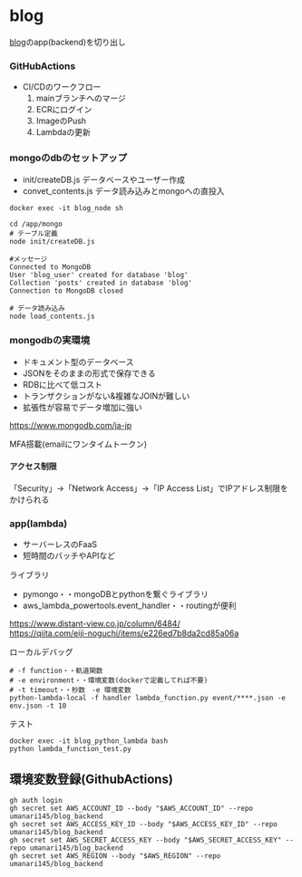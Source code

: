 # blog

[blog](https://github.com/umanari145/blog)のapp(backend)を切り出し

### GitHubActions
- CI/CDのワークフロー
    1. mainブランチへのマージ
    2. ECRにログイン
    3. ImageのPush
    4. Lambdaの更新

### mongoのdbのセットアップ 

- init/createDB.js データベースやユーザー作成
- convet_contents.js データ読み込みとmongoへの直投入

```
docker exec -it blog_node sh

cd /app/mongo
# テーブル定義
node init/createDB.js 

#メッセージ
Connected to MongoDB
User 'blog_user' created for database 'blog'
Collection 'posts' created in database 'blog'
Connection to MongoDB closed

# データ読み込み
node load_contents.js

```
### mongodbの実環境

- ドキュメント型のデータベース
- JSONをそのままの形式で保存できる
- RDBに比べて低コスト
- トランザクションがない&複雑なJOINが難しい
- 拡張性が容易でデータ増加に強い

https://www.mongodb.com/ja-jp

MFA搭載(emailにワンタイムトークン)

#### アクセス制限

「Security」→「Network Access」→「IP Access List」でIPアドレス制限をかけられる

### app(lambda)

- サーバーレスのFaaS
- 短時間のバッチやAPIなど

ライブラリ
- pymongo・・mongoDBとpythonを繋ぐライブラリ
- aws_lambda_powertools.event_handler・・routingが便利

https://www.distant-view.co.jp/column/6484/<br>
https://qiita.com/eiji-noguchi/items/e226ed7b8da2cd85a06a


ローカルデバッグ
```
# -f function・・軌道関数
# -e environment・・環境変数(dockerで定義してれば不要)
# -t timeout・・秒数　-e 環境変数
python-lambda-local -f handler lambda_function.py event/****.json -e env.json -t 10
```

テスト
```
docker exec -it blog_python_lambda bash
python lambda_function_test.py 
```

## 環境変数登録(GithubActions)
```
gh auth login
gh secret set AWS_ACCOUNT_ID --body "$AWS_ACCOUNT_ID" --repo umanari145/blog_backend
gh secret set AWS_ACCESS_KEY_ID --body "$AWS_ACCESS_KEY_ID" --repo umanari145/blog_backend
gh secret set AWS_SECRET_ACCESS_KEY --body "$AWS_SECRET_ACCESS_KEY" --repo umanari145/blog_backend
gh secret set AWS_REGION --body "$AWS_REGION" --repo umanari145/blog_backend
```